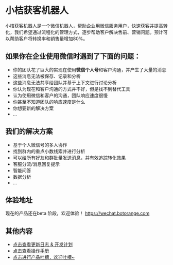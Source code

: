 # 小桔获客机器人

小桔获客机器人是一个微信机器人，帮助企业用微信服务用户，快速获客并提高转化，我们希望通过流程化的管理方式，逐步帮助客户解决售前、营销问题。预计可以帮助客户将转换率和销售量增加80%。

## 如果你在企业使用微信时遇到了下面的问题：

- 你的团队花了巨大的实现在使用**微信个人号**和客户沟通，并产生了大量的消息
- 这些消息无法被保存、记录和分析
- 这些消息无法共享给团队并基于上下文进行讨论分析
- 你认为现在和客户沟通的方式并不好，但是找不到替代工具
- 认为使用微信和客户的沟通，团队响应速度很慢
- 你甚至不知道团队的响应速度是什么
- 你想要新的解决方案
- ...


## 我们的解决方案

- 基于个人微信号的多人协作
- 找到群内的重点小数线索并进行分析
- 可以给所有好友和群批量发送消息，并有效追踪转化效果
- 客服分流/消息回复提示
- 智能问答
- 数据分析 
- ...


## 体验地址

现在的产品还在beta 阶段，欢迎体验！
https://wechat.botorange.com

## 其他内容

- [点击查看更新日志 & 开发计划](https://trello.com/b/hQfvAHhy/%E4%BA%A7%E5%93%81%E6%9B%B4%E6%96%B0%E6%97%A5%E5%BF%97-%E5%BC%80%E5%8F%91%E8%AE%A1%E5%88%92)
- [点击查看操作手册](http://help.botorange.com/)
- [点击进行产品吐槽，欢迎吐槽~](https://github.com/botorange/xiaoju/issues/new)
